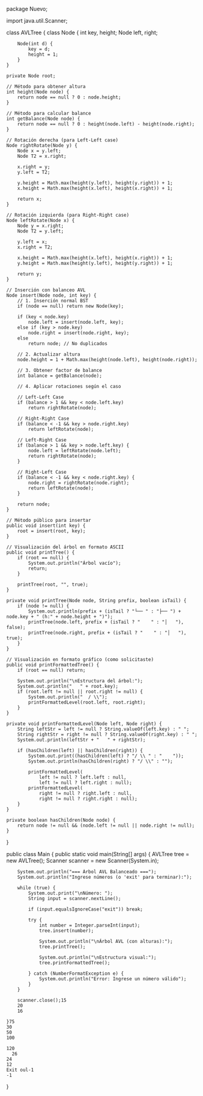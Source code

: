 package Nuevo;

import java.util.Scanner;

class AVLTree {
    class Node {
        int key, height;
        Node left, right;
        
        Node(int d) {
            key = d;
            height = 1;
        }
    }
    
    private Node root;
    
    // Método para obtener altura
    int height(Node node) {
        return node == null ? 0 : node.height;
    }
    
    // Método para calcular balance
    int getBalance(Node node) {
        return node == null ? 0 : height(node.left) - height(node.right);
    }
    
    // Rotación derecha (para Left-Left case)
    Node rightRotate(Node y) {
        Node x = y.left;
        Node T2 = x.right;
        
        x.right = y;
        y.left = T2;
        
        y.height = Math.max(height(y.left), height(y.right)) + 1;
        x.height = Math.max(height(x.left), height(x.right)) + 1;
        
        return x;
    }
    
    // Rotación izquierda (para Right-Right case)
    Node leftRotate(Node x) {
        Node y = x.right;
        Node T2 = y.left;
        
        y.left = x;
        x.right = T2;
        
        x.height = Math.max(height(x.left), height(x.right)) + 1;
        y.height = Math.max(height(y.left), height(y.right)) + 1;
        
        return y;
    }
    
    // Inserción con balanceo AVL
    Node insert(Node node, int key) {
        // 1. Inserción normal BST
        if (node == null) return new Node(key);
        
        if (key < node.key)
            node.left = insert(node.left, key);
        else if (key > node.key)
            node.right = insert(node.right, key);
        else
            return node; // No duplicados
        
        // 2. Actualizar altura
        node.height = 1 + Math.max(height(node.left), height(node.right));
        
        // 3. Obtener factor de balance
        int balance = getBalance(node);
        
        // 4. Aplicar rotaciones según el caso
        
        // Left-Left Case
        if (balance > 1 && key < node.left.key)
            return rightRotate(node);
        
        // Right-Right Case
        if (balance < -1 && key > node.right.key)
            return leftRotate(node);
        
        // Left-Right Case
        if (balance > 1 && key > node.left.key) {
            node.left = leftRotate(node.left);
            return rightRotate(node);
        }
        
        // Right-Left Case
        if (balance < -1 && key < node.right.key) {
            node.right = rightRotate(node.right);
            return leftRotate(node);
        }
        
        return node;
    }
    
    // Método público para insertar
    public void insert(int key) {
        root = insert(root, key);
    }
    
    // Visualización del árbol en formato ASCII
    public void printTree() {
        if (root == null) {
            System.out.println("Árbol vacío");
            return;
        }
        
        printTree(root, "", true);
    }
    
    private void printTree(Node node, String prefix, boolean isTail) {
        if (node != null) {
            System.out.println(prefix + (isTail ? "└── " : "├── ") + node.key + " (h:" + node.height + ")");
            printTree(node.left, prefix + (isTail ? "    " : "│   "), false);
            printTree(node.right, prefix + (isTail ? "    " : "│   "), true);
        }
    }
    
    // Visualización en formato gráfico (como solicitaste)
    public void printFormattedTree() {
        if (root == null) return;
        
        System.out.println("\nEstructura del árbol:");
        System.out.println("   " + root.key);
        if (root.left != null || root.right != null) {
            System.out.println("  / \\");
            printFormattedLevel(root.left, root.right);
        }
    }
    
    private void printFormattedLevel(Node left, Node right) {
        String leftStr = left != null ? String.valueOf(left.key) : " ";
        String rightStr = right != null ? String.valueOf(right.key) : " ";
        System.out.println(leftStr + "   " + rightStr);
        
        if (hasChildren(left) || hasChildren(right)) {
            System.out.print((hasChildren(left) ? "/ \\ " : "    "));
            System.out.println(hasChildren(right) ? "/ \\" : "");
            
            printFormattedLevel(
                left != null ? left.left : null,
                left != null ? left.right : null);
            printFormattedLevel(
                right != null ? right.left : null,
                right != null ? right.right : null);
        }
    }
    
    private boolean hasChildren(Node node) {
        return node != null && (node.left != null || node.right != null);
    }
}

public class Main {
    public static void main(String[] args) {
        AVLTree tree = new AVLTree();
        Scanner scanner = new Scanner(System.in);
        
        System.out.println("=== Árbol AVL Balanceado ===");
        System.out.println("Ingrese números (o 'exit' para terminar):");
        
        while (true) {
            System.out.print("\nNúmero: ");
            String input = scanner.nextLine();
            
            if (input.equalsIgnoreCase("exit")) break;
            
            try {
                int number = Integer.parseInt(input);
                tree.insert(number);
                
                System.out.println("\nÁrbol AVL (con alturas):");
                tree.printTree();
                
                System.out.println("\nEstructura visual:");
                tree.printFormattedTree();
                
            } catch (NumberFormatException e) {
                System.out.println("Error: Ingrese un número válido");
            }
        }
        
        scanner.close();15
        20
        16

    }75
    30
    50
    100

    120
      26
    24
    12
    Exit oul-1
    -1
    
    



}
